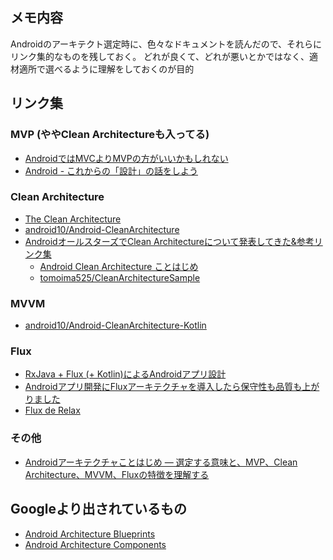 ## メモ内容
Androidのアーキテクト選定時に、色々なドキュメントを読んだので、それらにリンク集的なものを残しておく。
どれが良くて、どれが悪いとかではなく、適材適所で選べるように理解をしておくのが目的

## リンク集

### MVP (ややClean Architectureも入ってる)
* [AndroidではMVCよりMVPの方がいいかもしれない](http://konifar.hatenablog.com/entry/2015/04/17/010606)
* [Android - これからの「設計」の話をしよう](https://tech.recruit-mp.co.jp/mobile/android-architecture/)

### Clean Architecture
* [The Clean Architecture](https://8thlight.com/blog/uncle-bob/2012/08/13/the-clean-architecture.html)
* [android10/Android-CleanArchitecture](https://github.com/android10/Android-CleanArchitecture)
* [AndroidオールスターズでClean Architectureについて発表してきた&参考リンク集](http://tomoima525.hatenablog.com/entry/2015/08/13/190731)
  * [Android Clean Architecture ことはじめ](https://www.slideshare.net/tomoakiimai2/android-cleanarchitecture)
  * [tomoima525/CleanArchitectureSample](https://github.com/tomoima525/CleanArchitectureSample)

### MVVM
* [android10/Android-CleanArchitecture-Kotlin](https://github.com/android10/Android-CleanArchitecture-Kotlin)

### Flux
* [RxJava + Flux (+ Kotlin)によるAndroidアプリ設計](https://qiita.com/satorufujiwara/items/cbf304891daec87ba5b7)
* [Androidアプリ開発にFluxアーキテクチャを導入したら保守性も品質も上がりました](https://tech.starttoday-tech.com/entry/android-flux)
* [Flux de Relax](https://speakerdeck.com/ogaclejapan/flux-de-relax)

### その他
* [Androidアーキテクチャことはじめ ― 選定する意味と、MVP、Clean Architecture、MVVM、Fluxの特徴を理解する](https://employment.en-japan.com/engineerhub/entry/2018/01/17/110000)

## Googleより出されているもの
* [Android Architecture Blueprints](https://github.com/googlesamples/android-architecture)
* [Android Architecture Components](https://developer.android.com/topic/libraries/architecture/)
